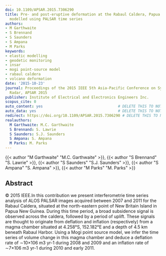 ```yaml
---
doi: 10.1109/APSAR.2015.7306290
title: Pre- and post-eruptive deformation at the Rabaul Caldera, Papua New Guinea
  modelled using PALSAR time series
authors:
- M Garthwaite
- S Brennand
- S Saunders
- S Ampana
- M Parks
keywords:
- elastic modelling
- geodetic monitoring
- insar
- mogi point-source model
- rabaul caldera
- volcano deformation
date: '2015-10-23'
journal: Proceedings of the 2015 IEEE 5th Asia-Pacific Conference on Synthetic Aperture
  Radar, APSAR 2015
publisher: Institute of Electrical and Electronics Engineers Inc.
scopus_cite: 0
auto_content: yes                                  # DELETE THIS TO NOT AUTO GENERATE CONTENT
auto_data: yes                                     # DELETE THIS TO NOT AUTO GENERATE METADATA
redirect: https://doi.org/10.1109/APSAR.2015.7306290 # DELETE THIS TO NOT REDIRECT
realauthors:
  M Garthwaite: M.C. Garthwaite
  S Brennand: S. Lawrie
  S Saunders: S.J. Saunders
  S Ampana: S. Ampana
  M Parks: M. Parks
---
```

{{< author "M Garthwaite" "M.C. Garthwaite" >}}, {{< author "S Brennand" "S. Lawrie" >}}, {{< author "S Saunders" "S.J. Saunders" >}}, {{< author "S Ampana" "S. Ampana" >}}, {{< author "M Parks" "M. Parks" >}}

## Abstract
© 2015 IEEE.In this contribution we present interferometrie time series analysis of ALOS PALSAR images acquired between 2007 and 2011 for the Rabaul Caldera, situated at the north-eastern point of New Britain Island in Papua New Guinea. During this time period, a broad subsidence signal is observed across the caldera, followed by a period of uplift. These signals are thought to originate from deflation and inflation (respectively) from a magma chamber situated at 4.258°S, 152.182°E and a depth of 4.5 km beneath Rabaul Harbor. Using a Mogi point source model, we infer the time series of volume change in this magma chamber and deduce a deflation rate of ∼10×106 m3 yr-1 during 2008 and 2009 and an inflation rate of ∼7×106 m3 yr-1 during 2010 and early 2011.
